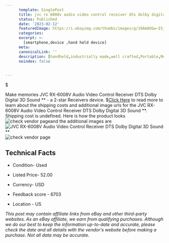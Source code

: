 ```yaml
---
      template: SinglePost
      title: jvc rx 6008v audio video control receiver dts dolby digital 3d sound 
      status: Published
      date: '2023-02-12'
      featuredImage: https://i.ebayimg.com/thumbs/images/g/19AAAOSw~I5jveHw/s-l225.jpg
      categories: 
      excerpt: >-
        [smartphone,device ,hand held device]
      meta:
      canonicalLink: ''
      description: [handheld,industrially made,well crafted,Portable,Mobile,Compact,Convenient,Lightweight,Maneuverable,Man-portable,Miniature,Carriable,Hand-held,Light,Holdable,Transportable,Mobile device,Pocket-sized,On-the-go,Wireless,Cordless,Compact size,Convenient size, smartphone,device ,hand held device]
      noindex: false
      
        
---
```

$

Make memories JVC RX-6008V Audio Video Control Receiver DTS Dolby Digital 3D Sound ** - a 2-star Receivers device.
$[Click Here](https://www.ebay.com/itm/394415523751?hash=item5bd4ff47a7%3Ag%3A19AAAOSw%7EI5jveHw&mkevt=1&mkcid=1&mkrid=711-53200-19255-0&campid=%253CePNCampaignId%253E&customid=%253CreferenceId%253E&toolid=10049) to read more to learn about the shipping costs and additional image urls for the JVC RX-6008V Audio Video Control Receiver DTS Dolby Digital 3D Sound **. Shipping cost is undefined. Here is how the product looks ![check vendor page](https://i.ebayimg.com/thumbs/images/g/19AAAOSw~I5jveHw/s-l225.jpg)and the additional images are![JVC RX-6008V Audio Video Control Receiver DTS Dolby Digital 3D Sound **](https://i.ebayimg.com/images/g/19AAAOSw~I5jveHw/s-l1600.jpg)![check vendor page](https://origin-galleryplus.ebayimg.com/ws/web/394415523751_2_0_1/225x225.jpg,https://origin-galleryplus.ebayimg.com/ws/web/394415523751_3_0_1/225x225.jpg,https://origin-galleryplus.ebayimg.com/ws/web/394415523751_4_0_1/225x225.jpg,https://origin-galleryplus.ebayimg.com/ws/web/394415523751_5_0_1/225x225.jpg)



 ## Technical Facts 



     
      

 - Condition- Used 


      

 - Listed Price- 52.00 


      

 - Currency- USD 


      

 - Feedback score - 6703 


      

 - Location - US 


      
      

 *_This post may contain affiliate links from eBay and other third-party websites. As an eBay affiliate, we earn from qualifying purchases. Although we do our best to keep the information up-to-date and accurate, please check the date and all details with the vendor's website before making a purchase. Not all data may be accurate._*






